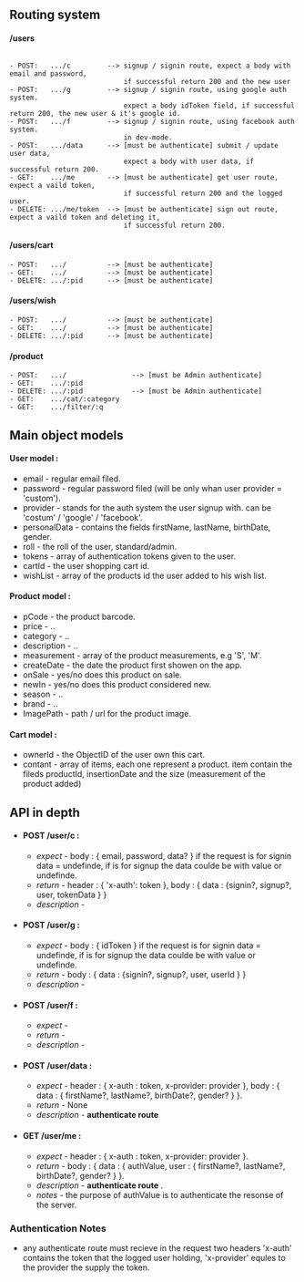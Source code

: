 
## Routing system

#### /users 
```

- POST:   .../c         --> signup / signin route, expect a body with email and password, 
                            if successful return 200 and the new user
- POST:   .../g         --> signup / signin route, using google auth system. 
                            expect a body idToken field, if successful return 200, the new user & it's google id.
- POST:   .../f         --> signup / signin route, using facebook auth system.
                            in dev-mode.      
- POST:   .../data      --> [must be authenticate] submit / update user data,
                            expect a body with user data, if successful return 200.
- GET:    .../me        --> [must be authenticate] get user route, expect a vaild token, 
                            if successful return 200 and the logged user.
- DELETE: .../me/token  --> [must be authenticate] sign out route, expect a vaild token and deleting it, 
                            if successful return 200.
```
#### /users/cart 
```
- POST:   .../          --> [must be authenticate]
- GET:    .../          --> [must be authenticate]
- DELETE: .../:pid      --> [must be authenticate]
```
#### /users/wish 
```
- POST:   .../          --> [must be authenticate]
- GET:    .../          --> [must be authenticate]
- DELETE: .../:pid      --> [must be authenticate]
``` 
#### /product 
```
- POST:   .../                --> [must be Admin authenticate]
- GET:    .../:pid
- DELETE: .../:pid            --> [must be Admin authenticate]
- GET:    .../cat/:category
- GET:    .../filter/:q
```    
    
    
    
## Main object models 

#### User model :
* email - regular email filed.
* password - regular password filed (will be only whan user provider = 'custom').
* provider - stands for the auth system the user signup with. can be 'costum' / 'google' / 'facebook'.
* personalData - contains the fields firstName, lastName, birthDate, gender.
* roll - the roll of the user, standard/admin.
* tokens - array of authentication tokens given to the user.
* cartId - the user shopping cart id.
* wishList - array of the products id the user added to his wish list.


#### Product model :
* pCode - the product barcode.
* price - ..
* category - ..
* description - ..
* measurement - array of the product measurements, e.g 'S', 'M'.
* createDate - the date the product first showen on the app.
* onSale - yes/no does this product on sale.
* newIn - yes/no does this product considered new.
* season - ..
* brand - ..
* ImagePath - path / url for the product image.


#### Cart model :
* ownerId - the ObjectID of the user own this cart.
* contant - array of items, each one represent a product. item contain the fileds productId, insertionDate and the size (measurement of the product added)




## API in depth
* #### POST /user/c :
    * *expect* - body : { email, password, data? }
                 if the request is for signin data = undefinde, if is for signup the data coulde be with value or undefinde.  
    * *return* - header : { 'x-auth': token }, body : { data : {signin?, signup?, user, tokenData } } 
    * *description* - 
  
  
* #### POST /user/g :
    * *expect* - body : { idToken }
                 if the request is for signin data = undefinde, if is for signup the data coulde be with value or undefinde.  
    * *return* - body : { data : {signin?, signup?, user, userId } } 
    * *description* - 
  
  
* #### POST /user/f :
    * *expect* -   
    * *return* -  
    * *description* - 
  
  
* #### POST /user/data :
    * *expect* - header : { x-auth : token, x-provider: provider }, body : { data : { firstName?, lastName?, birthDate?, gender? } }.
    * *return* - None
    * *description* - **authenticate route** 
    
    
* #### GET /user/me :
    * *expect* - header : { x-auth : token, x-provider: provider }.
    * *return* - body : { data : { authValue, user : { firstName?, lastName?, birthDate?, gender? } }.
    * *description* - **authenticate route** .
    * *notes* - the purpose of authValue is to authenticate the resonse of the server.  



### Authentication Notes
* any authenticate route must recieve in the request two headers 'x-auth' contains the token that the logged user holding, 'x-provider'   equles to the provider the supply the token.

